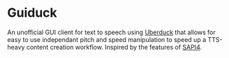 # Guiduck

An unofficial GUI client for text to speech using [Uberduck](https://uberduck.ai/) that allows for easy to use independant pitch and speed manipulation to speed up a TTS-heavy content creation workflow. Inspired by the features of [SAPI4](https://github.com/TETYYS/SAPI4).
